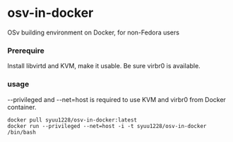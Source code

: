 # osv-in-docker
OSv building environment on Docker, for non-Fedora users

### Prerequire

Install libvirtd and KVM, make it usable. Be sure virbr0 is available.

### usage

--privileged and --net=host is required to use KVM and virbr0 from Docker container.
```
docker pull syuu1228/osv-in-docker:latest
docker run --privileged --net=host -i -t syuu1228/osv-in-docker /bin/bash
```
